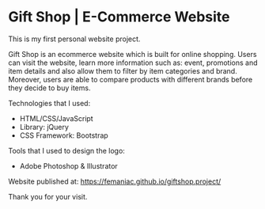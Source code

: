 # Gift Shop | E-Commerce Website
This is my first personal website project.

Gift Shop is an ecommerce website which is built for online shopping. Users can visit the website, learn more information such as: event, promotions and item details and also allow them to filter by item categories and brand. Moreover, users are able to compare products with different brands before they decide to buy items.

Technologies that I used:
- HTML/CSS/JavaScript
- Library: jQuery
- CSS Framework: Bootstrap

Tools that I used to design the logo:
- Adobe Photoshop & Illustrator

Website published at: https://femaniac.github.io/giftshop.project/

Thank you for your visit.
